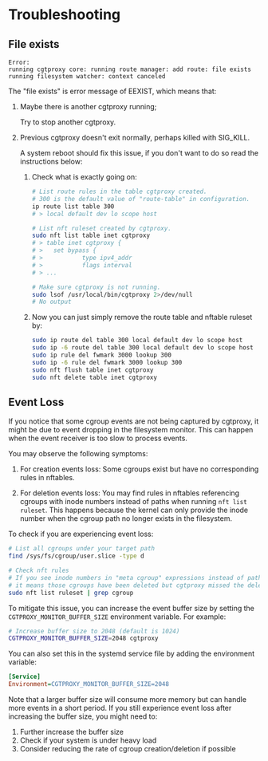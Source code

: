 # Troubleshooting

## File exists

```
Error:
running cgtproxy core: running route manager: add route: file exists
running filesystem watcher: context canceled
```

The "file exists" is error message of EEXIST, which means that:

1. Maybe there is another cgtproxy running;

   Try to stop another cgtproxy.

2. Previous cgtproxy doesn't exit normally, perhaps killed with SIG_KILL.

   A system reboot should fix this issue,
   if you don't want to do so read the instructions below:

   1. Check what is exactly going on:

      ```bash
      # List route rules in the table cgtproxy created.
      # 300 is the default value of "route-table" in configuration.
      ip route list table 300
      # > local default dev lo scope host

      # List nft ruleset created by cgtproxy.
      sudo nft list table inet cgtproxy
      # > table inet cgtproxy {
      # >   set bypass {
      # >           type ipv4_addr
      # >           flags interval
      # > ...

      # Make sure cgtproxy is not running.
      sudo lsof /usr/local/bin/cgtproxy 2>/dev/null
      # No output
      ```

   2. Now you can just simply remove the route table and nftable ruleset by:

      ```bash
      sudo ip route del table 300 local default dev lo scope host
      sudo ip -6 route del table 300 local default dev lo scope host
      sudo ip rule del fwmark 3000 lookup 300
      sudo ip -6 rule del fwmark 3000 lookup 300
      sudo nft flush table inet cgtproxy
      sudo nft delete table inet cgtproxy
      ```

## Event Loss

If you notice that some cgroup events are not being captured by cgtproxy,
it might be due to event dropping in the filesystem monitor.
This can happen when the event receiver is too slow to process events.

You may observe the following symptoms:

1. For creation events loss:
   Some cgroups exist but have no corresponding rules in nftables.

2. For deletion events loss:
   You may find rules in nftables referencing cgroups with inode numbers
   instead of paths when running `nft list ruleset`.
   This happens because the kernel can only provide the inode number
   when the cgroup path no longer exists in the filesystem.

To check if you are experiencing event loss:

```bash
# List all cgroups under your target path
find /sys/fs/cgroup/user.slice -type d

# Check nft rules
# If you see inode numbers in "meta cgroup" expressions instead of paths,
# it means those cgroups have been deleted but cgtproxy missed the deletion events
sudo nft list ruleset | grep cgroup
```

To mitigate this issue,
you can increase the event buffer size by setting
the `CGTPROXY_MONITOR_BUFFER_SIZE` environment variable.
For example:

```bash
# Increase buffer size to 2048 (default is 1024)
CGTPROXY_MONITOR_BUFFER_SIZE=2048 cgtproxy
```

You can also set this in the systemd service file
by adding the environment variable:

```ini
[Service]
Environment=CGTPROXY_MONITOR_BUFFER_SIZE=2048
```

Note that a larger buffer size will consume more memory
but can handle more events in a short period.
If you still experience event loss after increasing the buffer size,
you might need to:

1. Further increase the buffer size
2. Check if your system is under heavy load
3. Consider reducing the rate of cgroup creation/deletion if possible
